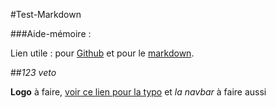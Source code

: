 #Test-Markdown

###Aide-mémoire :

Lien utile : pour [Github](https://slack-files.com/files-pri-safe/T04735J22-F1GN7BEHY/github-git-cheat-sheet.pdf?c=1466079593-dd96948087c96b201b74db584c246263f118e13a) et pour le [markdown](https://guides.github.com/pdfs/markdown-cheatsheet-online.pdf).

##_123 veto_

**Logo** à faire, [voir ce lien pour la typo](https://typetester.org/) et _la navbar_ à faire aussi 

